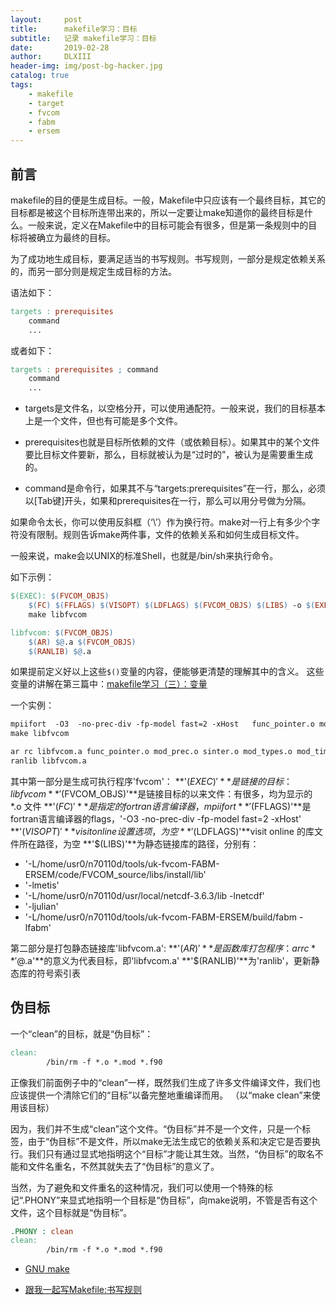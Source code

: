 ```yaml
---
layout:     post
title:      makefile学习：目标
subtitle:   记录 makefile学习：目标
date:       2019-02-28
author:     DLXIII
header-img: img/post-bg-hacker.jpg
catalog: true
tags:
    - makefile
    - target
    - fvcom
    - fabm
    - ersem
---
```



## 前言

makefile的目的便是生成目标。一般，Makefile中只应该有一个最终目标，其它的目标都是被这个目标所连带出来的，所以一定要让make知道你的最终目标是什么。一般来说，定义在Makefile中的目标可能会有很多，但是第一条规则中的目标将被确立为最终的目标。

为了成功地生成目标，要满足适当的书写规则。书写规则，一部分是规定依赖关系的，而另一部分则是规定生成目标的方法。


<!--more-->

语法如下：

~~~makefile
targets : prerequisites
	command
	...
~~~

或者如下：

~~~makefile
targets : prerequisites ; command
	command
	...
~~~

- targets是文件名，以空格分开，可以使用通配符。一般来说，我们的目标基本上是一个文件，但也有可能是多个文件。

- prerequisites也就是目标所依赖的文件（或依赖目标）。如果其中的某个文件要比目标文件要新，那么，目标就被认为是“过时的”，被认为是需要重生成的。

- command是命令行，如果其不与“targets:prerequisites”在一行，那么，必须以[Tab键]开头，如果和prerequisites在一行，那么可以用分号做为分隔。

如果命令太长，你可以使用反斜框（‘\’）作为换行符。make对一行上有多少个字符没有限制。规则告诉make两件事，文件的依赖关系和如何生成目标文件。

一般来说，make会以UNIX的标准Shell，也就是/bin/sh来执行命令。

如下示例：

~~~makefile
$(EXEC): $(FVCOM_OBJS)
	$(FC) $(FFLAGS) $(VISOPT) $(LDFLAGS) $(FVCOM_OBJS) $(LIBS) -o $(EXEC)
	make libfvcom

libfvcom: $(FVCOM_OBJS)
	$(AR) $@.a $(FVCOM_OBJS)
	$(RANLIB) $@.a
~~~

如果提前定义好以上这些`$()`变量的内容，便能够更清楚的理解其中的含义。
这些变量的讲解在第三篇中：[makefile学习（三）：变量][1]

一个实例：

~~~makefile
mpiifort  -O3  -no-prec-div -fp-model fast=2 -xHost   func_pointer.o mod_prec.o sinter.o mod_types.o mod_time.o mod_main.o mod_spherical.o mod_utils.o mod_clock.o eqs_of_state.o mod_bulk.o mod_interp.o mod_par.o mod_par_special.o mod_ncll.o mod_nctools.o mod_wd.o mod_sng.o mod_heatflux.o mod_solar.o mod_fabm_data.o mod_input.o mod_fabm_3D.o mod_force.o mod_obcs.o mod_petsc.o mod_tvd.o mod_semi_implicit.o mod_non_hydro.o mod_set_time.o ice_kinds_mod.o ice_model_size.o ice_domain.o ice_constants.o ice_fileunits.o ice_state.o ice_work.o ice_grid.o ice_albedo.o ice_calendar.o ice_flux.o ice_flux_in.o ice_itd.o ice_mechred.o ice_itd_linear.o ice_scaling.o ice_atmo.o ice_ocean.o ice_therm_vertical.o ice_init.o ice_therm_itd.o mod_ice2d.o mod_ice.o mod_startup.o mod_wqm.o mod_ncdio.o mod_setup.o mod_newinp.o particle.o linklist.o mod_lag.o mod_northpole.o mod_pwp.o mod_dye.o mod_optimal_interpolation.o mod_report.o mod_probe.o mod_gotm.o mod_balance_2d.o mod_tridiag.o mod_scal.o mod_meanflow.o mod_obcs2.o mod_obcs3.o mod_sed.o mod_enkf.o mod_etkf.o mod_rrk.o mod_rrkf_obs.o mod_rrkassim.o mod_enkf_ncd.o enkf_ncdio.o mod_enkf_obs.o mod_enkfassim.o mod_assim.o mod_nesting.o mod_visit.o mod_plbc.o mod_dam.o mod_station_timeseries.o mod_sparse_timeseries.o mod_boundschk.o mod_heatflux_gl.o mod_esmf_nesting.o mod_cstms_vars.o mod_flocmod.o mod_sed_cstms.o mod_fluid_mud.o mod_main_wave.o swmod1.o swmod2.o swmod3.o mod_action_im.o mod_action_ex.o mod_wavesetup.o mod_wave_current_interaction.o mod_bbl.o fvcom.o genmap.o tge.o longshore_flow.o cell_area.o open_all.o load_grid.o allocate_all.o setup_domain.o genmap_obc.o genmap_lsf.o print_vals.o coords_n_const.o shape_coef_gcn.o shape_coef_gcy.o depth_grad.o grid_metrics.o cntrl_prmtrs.o init_sed.o internal_step.o bcond_gcn.o bcond_gcy.o adjust2d3d.o brough.o advection_edge_gcn.o advection_edge_gcy.o ghostuv.o advave_edge_gcn.o advave_edge_gcy.o phy_baropg.o baropg.o external_step.o extel_edge.o extuv_edge.o depth_check.o vertvl_edge.o adv_uv_edge_gcn.o adv_uv_edge_gcy.o vdif_uv.o extelpf_edge.o wreal.o viscofh.o adv_q.o fct_q2.o fct_q2l.o vdif_q.o adv_t.o adv_s.o fct_t.o vdif_ts.o vdif_ts_gom.o fct_s.o bcond_ts.o adjust_ts.o conv_over.o visitsim.o startup_type.o edge_len.o adcor.o icing.o rho_pmean.o calc_vort.o namelist.o nh_set_nesting.o mod_bio_3D.o mod_onedtide.o ocpmix.o ocpcre.o ocpids.o swanpre1.o swanpre2.o swanser.o swanmain.o swancom1.o swancom2.o swancom3.o swancom4.o swancom5.o w3part.o   -L/home/usr0/n70110d/tools/uk-fvcom-FABM-ERSEM/code/FVCOM_source/libs/install/lib   -lmetis   -L/home/usr0/n70110d/usr/local/netcdf-3.6.3/lib -lnetcdf       -ljulian    -L/home/usr0/n70110d/tools/uk-fvcom-FABM-ERSEM/build/fabm -lfabm     -o fvcom
make libfvcom

ar rc libfvcom.a func_pointer.o mod_prec.o sinter.o mod_types.o mod_time.o mod_main.o mod_spherical.o mod_utils.o mod_clock.o eqs_of_state.o mod_bulk.o mod_interp.o mod_par.o mod_par_special.o mod_ncll.o mod_nctools.o mod_wd.o mod_sng.o mod_heatflux.o mod_solar.o mod_fabm_data.o mod_input.o mod_fabm_3D.o mod_force.o mod_obcs.o mod_petsc.o mod_tvd.o mod_semi_implicit.o mod_non_hydro.o mod_set_time.o ice_kinds_mod.o ice_model_size.o ice_domain.o ice_constants.o ice_fileunits.o ice_state.o ice_work.o ice_grid.o ice_albedo.o ice_calendar.o ice_flux.o ice_flux_in.o ice_itd.o ice_mechred.o ice_itd_linear.o ice_scaling.o ice_atmo.o ice_ocean.o ice_therm_vertical.o ice_init.o ice_therm_itd.o mod_ice2d.o mod_ice.o mod_startup.o mod_wqm.o mod_ncdio.o mod_setup.o mod_newinp.o particle.o linklist.o mod_lag.o mod_northpole.o mod_pwp.o mod_dye.o mod_optimal_interpolation.o mod_report.o mod_probe.o mod_gotm.o mod_balance_2d.o mod_tridiag.o mod_scal.o mod_meanflow.o mod_obcs2.o mod_obcs3.o mod_sed.o mod_enkf.o mod_etkf.o mod_rrk.o mod_rrkf_obs.o mod_rrkassim.o mod_enkf_ncd.o enkf_ncdio.o mod_enkf_obs.o mod_enkfassim.o mod_assim.o mod_nesting.o mod_visit.o mod_plbc.o mod_dam.o mod_station_timeseries.o mod_sparse_timeseries.o mod_boundschk.o mod_heatflux_gl.o mod_esmf_nesting.o mod_cstms_vars.o mod_flocmod.o mod_sed_cstms.o mod_fluid_mud.o mod_main_wave.o swmod1.o swmod2.o swmod3.o mod_action_im.o mod_action_ex.o mod_wavesetup.o mod_wave_current_interaction.o mod_bbl.o fvcom.o genmap.o tge.o longshore_flow.o cell_area.o open_all.o load_grid.o allocate_all.o setup_domain.o genmap_obc.o genmap_lsf.o print_vals.o coords_n_const.o shape_coef_gcn.o shape_coef_gcy.o depth_grad.o grid_metrics.o cntrl_prmtrs.o init_sed.o internal_step.o bcond_gcn.o bcond_gcy.o adjust2d3d.o brough.o advection_edge_gcn.o advection_edge_gcy.o ghostuv.o advave_edge_gcn.o advave_edge_gcy.o phy_baropg.o baropg.o external_step.o extel_edge.o extuv_edge.o depth_check.o vertvl_edge.o adv_uv_edge_gcn.o adv_uv_edge_gcy.o vdif_uv.o extelpf_edge.o wreal.o viscofh.o adv_q.o fct_q2.o fct_q2l.o vdif_q.o adv_t.o adv_s.o fct_t.o vdif_ts.o vdif_ts_gom.o fct_s.o bcond_ts.o adjust_ts.o conv_over.o visitsim.o startup_type.o edge_len.o adcor.o icing.o rho_pmean.o calc_vort.o namelist.o nh_set_nesting.o mod_bio_3D.o mod_onedtide.o ocpmix.o ocpcre.o ocpids.o swanpre1.o swanpre2.o swanser.o swanmain.o swancom1.o swancom2.o swancom3.o swancom4.o swancom5.o w3part.o
ranlib libfvcom.a
~~~

其中第一部分是生成可执行程序'fvcom'：
**'$(EXEC)'**是链接的目标：libfvcom
**'$(FVCOM_OBJS)'**是链接目标的以来文件：有很多，均为显示的 *.o 文件
**'$(FC)'**是指定的fortran语言编译器，mpiifort
**'$(FFLAGS)'**是fortran语言编译器的flags，'-O3 -no-prec-div -fp-model fast=2 -xHost'
**'$(VISOPT)'**visit online 设置选项，为空
**'$(LDFLAGS)'**visit online 的库文件所在路径，为空
**'$(LIBS)'**为静态链接库的路径，分别有：
- '-L/home/usr0/n70110d/tools/uk-fvcom-FABM-ERSEM/code/FVCOM_source/libs/install/lib'  
- '-lmetis'   
- '-L/home/usr0/n70110d/usr/local/netcdf-3.6.3/lib -lnetcdf'       
- '-ljulian'    
- '-L/home/usr0/n70110d/tools/uk-fvcom-FABM-ERSEM/build/fabm -lfabm'

第二部分是打包静态链接库'libfvcom.a':
**'$(AR)'**是函数库打包程序：ar rc
**'$@.a'**的意义为代表目标，即'libfvcom.a'
**'$(RANLIB)'**为'ranlib'，更新静态库的符号索引表

## 伪目标

一个“clean”的目标，就是“伪目标”：

~~~makefile
clean:
		/bin/rm -f *.o *.mod *.f90
~~~

正像我们前面例子中的“clean”一样，既然我们生成了许多文件编译文件，我们也应该提供一个清除它们的“目标”以备完整地重编译而用。 （以“make clean”来使用该目标）

因为，我们并不生成“clean”这个文件。“伪目标”并不是一个文件，只是一个标签，由于“伪目标”不是文件，所以make无法生成它的依赖关系和决定它是否要执行。我们只有通过显式地指明这个“目标”才能让其生效。当然，“伪目标”的取名不能和文件名重名，不然其就失去了“伪目标”的意义了。

当然，为了避免和文件重名的这种情况，我们可以使用一个特殊的标记“.PHONY”来显式地指明一个目标是“伪目标”，向make说明，不管是否有这个文件，这个目标就是“伪目标”。

~~~makefile
.PHONY : clean
clean:
		/bin/rm -f *.o *.mod *.f90
~~~


- [GNU make][2]
- [跟我一起写Makefile:书写规则][3]


  [1]: https://www.dragonbaby-toudai.cn/index.php/archives/636/
  [2]: https://www.gnu.org/software/make/manual/make.html#Suffix-Rules
  [3]: http://wiki.ubuntu.org.cn/%E8%B7%9F%E6%88%91%E4%B8%80%E8%B5%B7%E5%86%99Makefile:%E4%B9%A6%E5%86%99%E8%A7%84%E5%88%99
